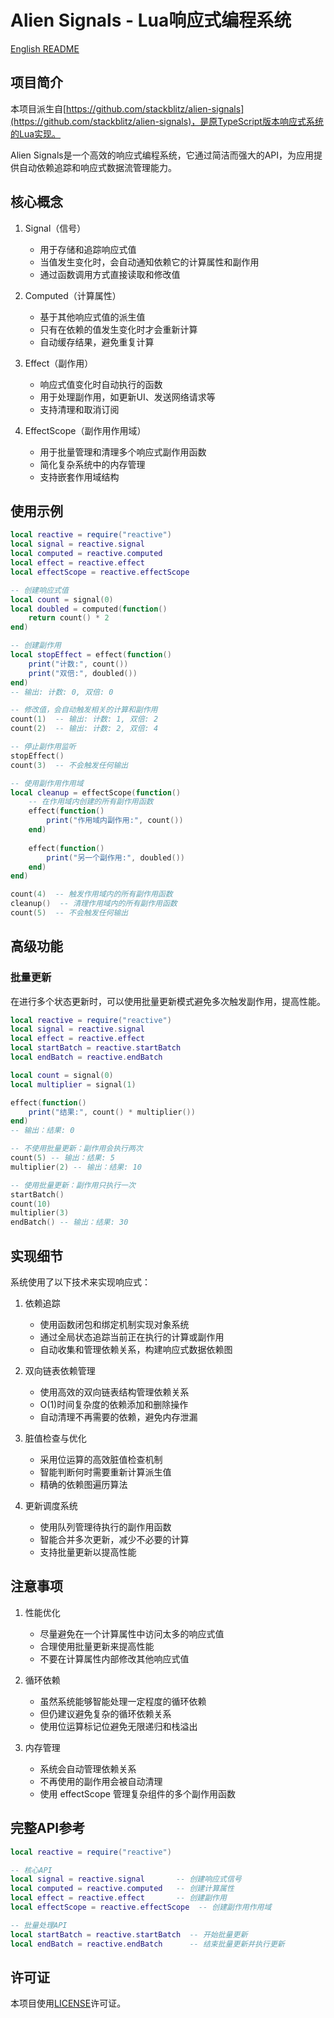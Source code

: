 # Alien Signals - Lua响应式编程系统

[English README](README.en.md)

## 项目简介

本项目派生自[https://github.com/stackblitz/alien-signals](https://github.com/stackblitz/alien-signals)，是原TypeScript版本响应式系统的Lua实现。

Alien Signals是一个高效的响应式编程系统，它通过简洁而强大的API，为应用提供自动依赖追踪和响应式数据流管理能力。

## 核心概念

1. Signal（信号）
   - 用于存储和追踪响应式值
   - 当值发生变化时，会自动通知依赖它的计算属性和副作用
   - 通过函数调用方式直接读取和修改值

2. Computed（计算属性）
   - 基于其他响应式值的派生值
   - 只有在依赖的值发生变化时才会重新计算
   - 自动缓存结果，避免重复计算

3. Effect（副作用）
   - 响应式值变化时自动执行的函数
   - 用于处理副作用，如更新UI、发送网络请求等
   - 支持清理和取消订阅

4. EffectScope（副作用作用域）
   - 用于批量管理和清理多个响应式副作用函数
   - 简化复杂系统中的内存管理
   - 支持嵌套作用域结构

## 使用示例

```lua
local reactive = require("reactive")
local signal = reactive.signal
local computed = reactive.computed
local effect = reactive.effect
local effectScope = reactive.effectScope

-- 创建响应式值
local count = signal(0)
local doubled = computed(function()
    return count() * 2
end)

-- 创建副作用
local stopEffect = effect(function()
    print("计数:", count())
    print("双倍:", doubled())
end)
-- 输出: 计数: 0, 双倍: 0

-- 修改值，会自动触发相关的计算和副作用
count(1)  -- 输出: 计数: 1, 双倍: 2
count(2)  -- 输出: 计数: 2, 双倍: 4

-- 停止副作用监听
stopEffect()
count(3)  -- 不会触发任何输出

-- 使用副作用作用域
local cleanup = effectScope(function()
    -- 在作用域内创建的所有副作用函数
    effect(function()
        print("作用域内副作用:", count())
    end)
    
    effect(function()
        print("另一个副作用:", doubled())
    end)
end)

count(4)  -- 触发作用域内的所有副作用函数
cleanup()  -- 清理作用域内的所有副作用函数
count(5)  -- 不会触发任何输出
```

## 高级功能

### 批量更新

在进行多个状态更新时，可以使用批量更新模式避免多次触发副作用，提高性能。

```lua
local reactive = require("reactive")
local signal = reactive.signal
local effect = reactive.effect
local startBatch = reactive.startBatch
local endBatch = reactive.endBatch

local count = signal(0)
local multiplier = signal(1)

effect(function()
    print("结果:", count() * multiplier())
end)
-- 输出：结果: 0

-- 不使用批量更新：副作用会执行两次
count(5) -- 输出：结果: 5
multiplier(2) -- 输出：结果: 10

-- 使用批量更新：副作用只执行一次
startBatch()
count(10)
multiplier(3)
endBatch() -- 输出：结果: 30
```

## 实现细节

系统使用了以下技术来实现响应式：

1. 依赖追踪
   - 使用函数闭包和绑定机制实现对象系统
   - 通过全局状态追踪当前正在执行的计算或副作用
   - 自动收集和管理依赖关系，构建响应式数据依赖图

2. 双向链表依赖管理
   - 使用高效的双向链表结构管理依赖关系
   - O(1)时间复杂度的依赖添加和删除操作
   - 自动清理不再需要的依赖，避免内存泄漏

3. 脏值检查与优化
   - 采用位运算的高效脏值检查机制
   - 智能判断何时需要重新计算派生值
   - 精确的依赖图遍历算法

4. 更新调度系统
   - 使用队列管理待执行的副作用函数
   - 智能合并多次更新，减少不必要的计算
   - 支持批量更新以提高性能

## 注意事项

1. 性能优化
   - 尽量避免在一个计算属性中访问太多的响应式值
   - 合理使用批量更新来提高性能
   - 不要在计算属性内部修改其他响应式值

2. 循环依赖
   - 虽然系统能够智能处理一定程度的循环依赖
   - 但仍建议避免复杂的循环依赖关系
   - 使用位运算标记位避免无限递归和栈溢出

3. 内存管理
   - 系统会自动管理依赖关系
   - 不再使用的副作用会被自动清理
   - 使用 effectScope 管理复杂组件的多个副作用函数

## 完整API参考

```lua
local reactive = require("reactive")

-- 核心API
local signal = reactive.signal       -- 创建响应式信号
local computed = reactive.computed   -- 创建计算属性  
local effect = reactive.effect       -- 创建副作用
local effectScope = reactive.effectScope  -- 创建副作用作用域

-- 批量处理API
local startBatch = reactive.startBatch  -- 开始批量更新
local endBatch = reactive.endBatch      -- 结束批量更新并执行更新
```

## 许可证

本项目使用[LICENSE](LICENSE)许可证。
